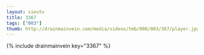 ```yaml
--- 
layout: sieutv
title: 3367
tags: ["003"]
thumb: http://drainmainvein.com/media/videos/tmb/000/003/367/player.jpg
---
```

{% include drainmainvein key="3367" %} 
